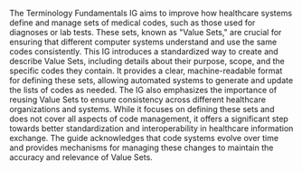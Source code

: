 The Terminology Fundamentals IG aims to improve how healthcare systems define and manage sets of medical codes, such as those used for diagnoses or lab tests. These sets, known as "Value Sets," are crucial for ensuring that different computer systems understand and use the same codes consistently. This IG introduces a standardized way to create and describe Value Sets, including details about their purpose, scope, and the specific codes they contain. It provides a clear, machine-readable format for defining these sets, allowing automated systems to generate and update the lists of codes as needed. The IG also emphasizes the importance of reusing Value Sets to ensure consistency across different healthcare organizations and systems. While it focuses on defining these sets and does not cover all aspects of code management, it offers a significant step towards better standardization and interoperability in healthcare information exchange. The guide acknowledges that code systems evolve over time and provides mechanisms for managing these changes to maintain the accuracy and relevance of Value Sets. 

